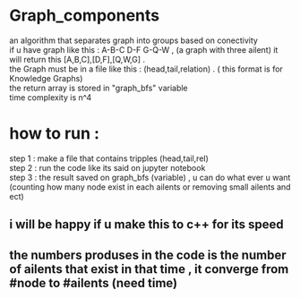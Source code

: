 # Graph_components
an algorithm that separates graph into groups based on conectivity <br />
 if u have graph like this : A-B-C   D-F   G-Q-W , (a graph with three ailent) it will return this  [A,B,C],[D,F],[Q,W,G] . <br />
 the Graph must be in a file like this : (head,tail,relation)  . ( this format is for Knowledge Graphs) <br />
 the return array is stored in "graph_bfs" variable <br />
 time complexity is n^4 <br />

# how to run :
step 1 : make a file that contains tripples (head,tail,rel) <br />
step 2 : run the code like its said on jupyter notebook <br />
step 3 : the result saved on graph_bfs (variable) , u can do what ever u want (counting how many node exist in each ailents or removing small ailents and ect) <br />

## i will be happy if u make this to c++ for its speed
## the numbers produses in the code is the number of ailents that exist in that time , it converge from #node to #ailents (need time)
